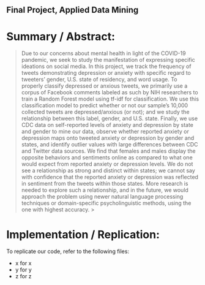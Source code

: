 ## Final Project, Applied Data Mining

# Summary / Abstract:

> Due to our concerns about mental health in light of the COVID-19 pandemic, we seek to study the manifestation of expressing specific ideations on social media. In this project, we track the frequency of tweets demonstrating depression or anxiety with specific regard to tweeters’ gender, U.S. state of residency, and word usage. To properly classify depressed or anxious tweets, we primarily use a corpus of Facebook comments labeled as such by NIH researchers to train a Random Forest model using tf-idf for classification. We use this classification model to predict whether or not our sample’s 10,000 collected tweets are depressed/anxious (or not); and we study the relationship between this label, gender, and U.S. state. Finally, we use CDC data on self-reported levels of anxiety and depression by state and gender to mine our data, observe whether reported anxiety or depression maps onto tweeted anxiety or depression by gender and states, and identify outlier values with large differences between CDC and Twitter data sources. We find that females and males display the opposite behaviors and sentiments online as compared to what one would expect from reported anxiety or depression levels. We do not see a relationship as strong and distinct within states; we cannot say with confidence that the reported anxiety or depression was reflected in sentiment from the tweets within those states. More research is needed to explore such a relationship, and in the future, we would approach the problem using newer natural language processing techniques or domain-specific psycholinguistic methods, using the one with highest accuracy. > 
> 

# Implementation / Replication:

To replicate our code, refer to the following files:

- x for x
- y for y
- z for z

